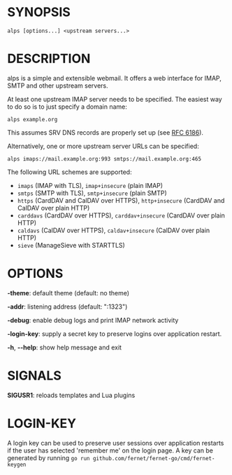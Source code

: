 # SYNOPSIS

    alps [options...] <upstream servers...>

# DESCRIPTION

alps is a simple and extensible webmail. It offers a web interface for IMAP,
SMTP and other upstream servers.

At least one upstream IMAP server needs to be specified. The easiest way to do
so is to just specify a domain name:

    alps example.org

This assumes SRV DNS records are properly set up (see [RFC 6186]).

Alternatively, one or more upstream server URLs can be specified:

    alps imaps://mail.example.org:993 smtps://mail.example.org:465

The following URL schemes are supported:

* `imaps` (IMAP with TLS), `imap+insecure` (plain IMAP)
* `smtps` (SMTP with TLS), `smtp+insecure` (plain SMTP)
* `https` (CardDAV and CalDAV over HTTPS), `http+insecure` (CardDAV and CalDAV
  over plain HTTP)
* `carddavs` (CardDAV over HTTPS), `carddav+insecure` (CardDAV over plain HTTP)
* `caldavs` (CalDAV over HTTPS), `caldav+insecure` (CalDAV over plain HTTP)
* `sieve` (ManageSieve with STARTTLS)

# OPTIONS

**-theme**: default theme (default: no theme)

**-addr**: listening address (default: ":1323")

**-debug**: enable debug logs and print IMAP network activity

**-login-key**: supply a secret key to preserve logins over application restart.

**-h**, **--help**: show help message and exit

# SIGNALS

**SIGUSR1**: reloads templates and Lua plugins

# LOGIN-KEY

A login key can be used to preserve user sessions over application restarts if
the user has selected 'remember me' on the login page. A key can be generated 
by running `go run github.com/fernet/fernet-go/cmd/fernet-keygen`

[RFC 6186]: https://tools.ietf.org/html/rfc6186
